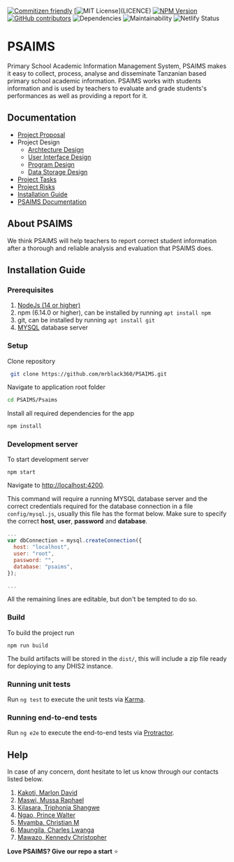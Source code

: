 [![Commitizen friendly](https://img.shields.io/badge/commitizen-friendly-brightgreen.svg)](http://commitizen.github.io/cz-cli/)
[![MIT License](https://img.shields.io/apm/l/atomic-design-ui.svg?)](LICENCE)
[![NPM Version](https://img.shields.io/npm/v/npm.svg?style=flat)](https://npmjs.com)
[![GitHub contributors](https://img.shields.io/badge/contributors-7-green.svg?style=flat)](https://github.com/mrblack360/PSAIMS/graphs/contributors)
![Dependencies](https://img.shields.io/badge/dependencies-up%20to%20date-green)
![Maintainability](https://img.shields.io/badge/maintainability-B-yellow)
![Netlify Status](https://api.netlify.com/api/v1/badges/1326eb6f-0572-4515-925a-90a1a07688b3/deploy-status)

# PSAIMS

Primary School Academic Information Management System, PSAIMS makes it easy to collect, process, analyse and disseminate Tanzanian based primary school academic information. PSAIMS works with students information and is used by teachers to evaluate and grade students's performances as well as providing a report for it.

## Documentation

- [Project Proposal](Proposal.md)
- Project Design
  - [Archtecture Design](Designs/Architecture_Design/index.md)
  - [User Interface Design](Designs/Interface_Design/interface-design.md)
  - [Program Design](Designs/Program_Design/Program_Design.md)
  - [Data Storage Design](Designs/Database_Design/database_design.md)
- [Project Tasks](Tasks/tasks.md)
- [Project Risks](Risks/index.md)
- [Installation Guide](#installation-guide)
- [PSAIMS Documentation](Documentation.md)

## About PSAIMS

We think PSAIMS will help teachers to report correct student information after a thorough and reliable analysis and evaluation that PSAIMS does.

## Installation Guide

### Prerequisites

1. [NodeJs (14 or higher)](https://nodejs.org)
2. npm (6.14.0 or higher), can be installed by running `apt install npm`
3. git, can be installed by running `apt install git`
4. [MYSQL](https://www.mysql.com/) database server

### Setup

Clone repository

```bash
 git clone https://github.com/mrblack360/PSAIMS.git
```

Navigate to application root folder

```bash
cd PSAIMS/Psaims
```

Install all required dependencies for the app

```bash
npm install
```

### Development server

To start development server

`npm start`

Navigate to [http://localhost:4200](http://localhost:4200).

This command will require a running MYSQL database server and the correct credentials required for the database connection in a file ```config/mysql.js```, usually this file has the format below. Make sure to specify the correct **host**, **user**, **password** and **database**.

```js
...
var dbConnection = mysql.createConnection({
  host: "localhost",
  user: "root",
  password: "",
  database: "psaims",
});

...
```

All the remaining lines are editable, but don't be tempted to do so.

### Build

To build the project run

`npm run build`

The build artifacts will be stored in the `dist/`, this will include a zip file ready for deploying to any DHIS2 instance.

### Running unit tests

Run `ng test` to execute the unit tests via [Karma](https://karma-runner.github.io).

### Running end-to-end tests

Run `ng e2e` to execute the end-to-end tests via [Protractor](http://www.protractortest.org/).

## Help

In case of any concern, dont hesitate to let us know through our contacts listed below.

1. [Kakoti, Marlon David](mailto:marlon24david@gmail.com?subject=PSAIMS-Help)
2. [Maswi, Mussa Raphael](https://twitter.com/maswimrt)
3. [Kilasara, Triphonia Shangwe](mailto:shangwe98@gmail.com?subject=PSAIMS-Help)
4. [Ngao, Prince Walter](mailto:prync99@gmail.com?subject=PSAIMS-Help)
5. [Mvamba, Christian M](mailto:mvamba.christian@gmail.com?subject=PSAIMS-Help)
6. [Maungila, Charles Lwanga](mailto:clwanga1095@gmail.com?subject=PSAIMS-Help)
7. [Mawazo, Kennedy Christopher](mailto:christopherkennedy459@gmail.com?subject=PSAIMS-Help)

**Love PSAIMS? Give our repo a start** :star:
